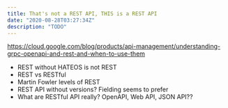 ```yaml
---
title: That's not a REST API, THIS is a REST API
date: "2020-08-28T03:27:34Z"
description: "TODO"
---
```


https://cloud.google.com/blog/products/api-management/understanding-grpc-openapi-and-rest-and-when-to-use-them

- REST without HATEOS is not REST
- REST vs RESTful
- Martin Fowler levels of REST
- REST API without versions? Fielding seems to prefer
- What are RESTful API really? OpenAPI, Web API, JSON API??
